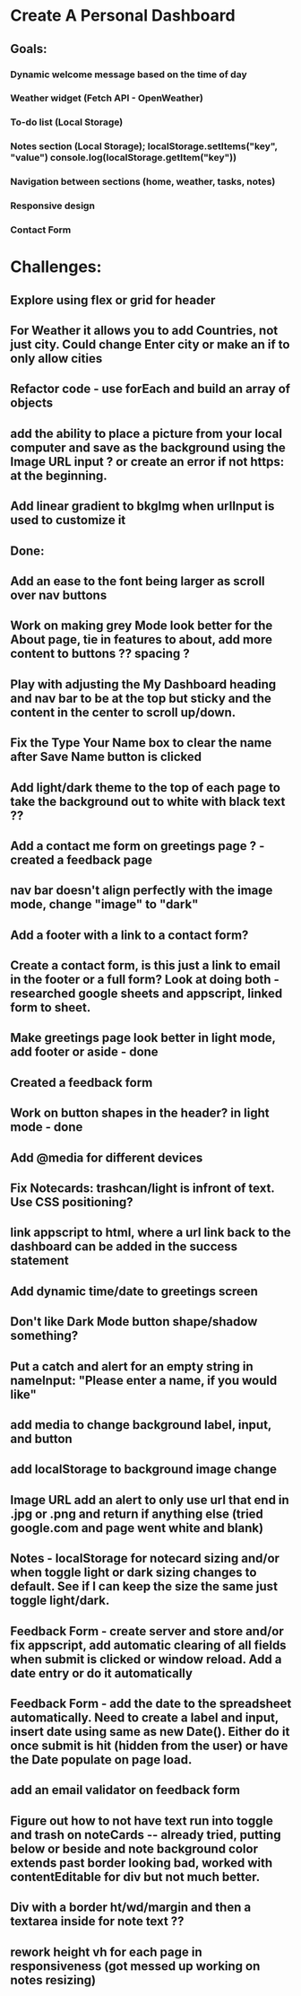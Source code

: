 # Create A Personal Dashboard

## Goals: 

### Dynamic welcome message based on the time of day
### Weather widget (Fetch API - OpenWeather)
### To-do list (Local Storage)
### Notes section (Local Storage); localStorage.setItems("key", "value")  console.log(localStorage.getItem("key"))
### Navigation between sections (home, weather, tasks, notes)
### Responsive design
### Contact Form



# Challenges:

## Explore using flex or grid for header

## For Weather it allows you to add Countries, not just city. Could change Enter city or make an if to only allow cities 

## Refactor code - use forEach and build an array of objects

## add the ability to place a picture from your local computer and save as the background using the Image URL input ? or create an error if not https: at the beginning.

## Add linear gradient to bkgImg when urlInput is used to customize it




## Done:

## Add an ease to the font being larger as scroll over nav buttons

## Work on making grey Mode look better for the About page, tie in features to about, add more content to buttons ?? spacing ?

## Play with adjusting the My Dashboard heading and nav bar to be at the top but sticky and the content in the center to scroll up/down. 

## Fix the Type Your Name box to clear the name after Save Name button is clicked

## Add light/dark theme to the top of each page to take the background out to white with black text ??

## Add a contact me form on greetings page ? - created a feedback page

## nav bar doesn't align perfectly with the image mode, change "image" to "dark" 

## Add a footer with a link to a contact form? 

## Create a contact form, is this just a link to email in the footer or a full form? Look at doing both - researched google sheets and appscript, linked form to sheet.

## Make greetings page look better in light mode, add footer or aside - done 

## Created a feedback form

## Work on button shapes in the header? in light mode - done

## Add @media for different devices

## Fix Notecards: trashcan/light is infront of text. Use CSS positioning? 

## link appscript to html, where a url link back to the dashboard can be added in the success statement

## Add dynamic time/date to greetings screen

## Don't like Dark Mode button shape/shadow something? 

## Put a catch and alert for an empty string in nameInput: "Please enter a name, if you would like"

## add media to change background label, input, and button

## add localStorage to background image change

## Image URL add an alert to only use url that end in .jpg or .png and return if anything else (tried google.com and page went white and blank)

## Notes - localStorage for notecard sizing and/or when toggle light or dark sizing changes to default. See if I can keep the size the same just toggle light/dark.

## Feedback Form - create server and store and/or fix appscript, add automatic clearing of all fields when submit is clicked or window reload. Add a date entry or do it automatically

## Feedback Form - add the date to the spreadsheet automatically. Need to create a label and input, insert date using same as new Date(). Either do it once submit is hit (hidden from the user) or have the Date populate on page load.

## add an email validator on feedback form

## Figure out how to not have text run into toggle and trash on noteCards -- already tried, putting below or beside and note background color extends past border looking bad, worked with contentEditable for div but not much better.

## Div with a border ht/wd/margin and then a textarea inside for note text ?? 

## rework height vh for each page in responsiveness (got messed up working on notes resizing)











